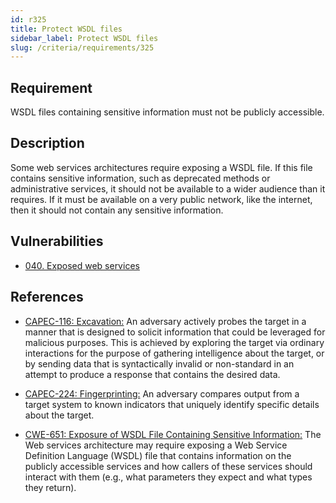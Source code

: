 ```yaml
---
id: r325
title: Protect WSDL files
sidebar_label: Protect WSDL files
slug: /criteria/requirements/325
---
```


## Requirement

WSDL files containing sensitive information
must not be publicly accessible.

## Description

Some web services architectures require exposing a WSDL file.
If this file contains sensitive information,
such as deprecated methods
or administrative services,
it should not be available
to a wider audience than it requires.
If it must be available on a very public network,
like the internet,
then it should not contain any sensitive information.

## Vulnerabilities

- [040. Exposed web services](/criteria/vulnerabilities/040)

## References

- [CAPEC-116: Excavation:](https://capec.mitre.org/data/definitions/116.html)
An adversary actively probes the target
in a manner that is designed to solicit information
that could be leveraged
for malicious purposes.
This is achieved by exploring the target
via ordinary interactions
for the purpose of gathering intelligence about the target,
or by sending data
that is syntactically invalid
or non-standard in an attempt
to produce a response
that contains the desired data.

- [CAPEC-224: Fingerprinting:](https://capec.mitre.org/data/definitions/224.html)
An adversary compares output
from a target system to known indicators
that uniquely identify specific details
about the target.

- [CWE-651: Exposure of WSDL File Containing Sensitive Information:](https://cwe.mitre.org/data/definitions/651.html)
The Web services architecture
may require exposing a Web Service Definition Language (WSDL) file
that contains information
on the publicly accessible services
and how callers of these services
should interact with them
(e.g., what parameters they expect and what types they return).
